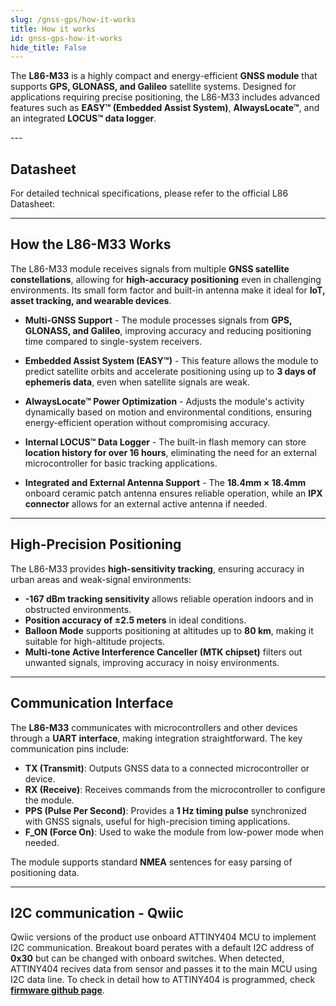 ```yaml
---
slug: /gnss-gps/how-it-works 
title: How it works
id: gnss-gps-how-it-works 
hide_title: False
---  
```


The **L86-M33** is a highly compact and energy-efficient **GNSS module** that supports **GPS, GLONASS, and Galileo** satellite systems. Designed for applications requiring precise positioning, the L86-M33 includes advanced features such as **EASY™ (Embedded Assist System)**, **AlwaysLocate™**, and an integrated **LOCUS™ data logger**.

<CenteredImage src="/img/gnss-gps/onboard.png" alt="HX711 Standard Board" caption="GNSS GPS L86-M33" width="500px" />

<CenteredImage src="/img/gnss-gps/onboardeasyC.jpg" alt="HX711 Standard Board" caption="GNSS GPS L86-M33 Qwiic (easyC) Board" width="500px" />
---

## Datasheet

For detailed technical specifications, please refer to the official L86 Datasheet:  

<QuickLink  
  title="L86-M33 Datasheet"  
  description="Complete technical documentation for the GNSS-GPS L86-M33 board"  
  url="https://soldered.com/productdata/2023/01/Soldered_L86-M33_datasheet.pdf"  
/>  

---

## How the L86-M33 Works

The L86-M33 module receives signals from multiple **GNSS satellite constellations**, allowing for **high-accuracy positioning** even in challenging environments. Its small form factor and built-in antenna make it ideal for **IoT, asset tracking, and wearable devices**.

- **Multi-GNSS Support** - The module processes signals from **GPS, GLONASS, and Galileo**, improving accuracy and reducing positioning time compared to single-system receivers.

<CenteredImage src="/img/gnss-gps/constellation.png" alt="attiny404 on the HX711 easyC Board" caption="GNSS constellations" width="800px" />

- **Embedded Assist System (EASY™)** - This feature allows the module to predict satellite orbits and accelerate positioning using up to **3 days of ephemeris data**, even when satellite signals are weak.

- **AlwaysLocate™ Power Optimization** - Adjusts the module's activity dynamically based on motion and environmental conditions, ensuring energy-efficient operation without compromising accuracy.

<CenteredImage src="/img/gnss-gps/alwayslocate.png" alt="alwayslocate" caption="AlwaysLocate™ Mode" width="500px" />

- **Internal LOCUS™ Data Logger** - The built-in flash memory can store **location history for over 16 hours**, eliminating the need for an external microcontroller for basic tracking applications.

- **Integrated and External Antenna Support** - The **18.4mm × 18.4mm** onboard ceramic patch antenna ensures reliable operation, while an **IPX connector** allows for an external active antenna if needed.

---

## High-Precision Positioning

The L86-M33 provides **high-sensitivity tracking**, ensuring accuracy in urban areas and weak-signal environments:

- **-167 dBm tracking sensitivity** allows reliable operation indoors and in obstructed environments.
- **Position accuracy of ±2.5 meters** in ideal conditions.
- **Balloon Mode** supports positioning at altitudes up to **80 km**, making it suitable for high-altitude projects.
- **Multi-tone Active Interference Canceller (MTK chipset)** filters out unwanted signals, improving accuracy in noisy environments.

---

## Communication Interface

The **L86-M33** communicates with microcontrollers and other devices through a **UART interface**, making integration straightforward. The key communication pins include:

- **TX (Transmit)**: Outputs GNSS data to a connected microcontroller or device.
- **RX (Receive)**: Receives commands from the microcontroller to configure the module.
- **PPS (Pulse Per Second)**: Provides a **1 Hz timing pulse** synchronized with GNSS signals, useful for high-precision timing applications.
- **F_ON (Force On)**: Used to wake the module from low-power mode when needed.

The module supports standard **NMEA** sentences for easy parsing of positioning data.

---

## I2C communication - Qwiic

Qwiic versions of the product use onboard ATTINY404 MCU to implement I2C communication. Breakout board perates with a default I2C address of **0x30**  but can be changed with onboard switches. When detected, ATTINY404 recives data from sensor and passes it to the main MCU using I2C data line. To check in detail how to ATTINY404 is programmed, check [**firmware github page**](https://github.com/SolderedElectronics/Soldered-HX711-ADC-For-Weight-Scales-Arduino-Library/tree/dev/extras/attiny_firmware).

<CenteredImage src="/img/gnss-gps/tiny404onboard.png" alt="attiny404 on the HX711 easyC Board" caption="attiny404 on the L86-M33 easyC Board" width="500px" />
